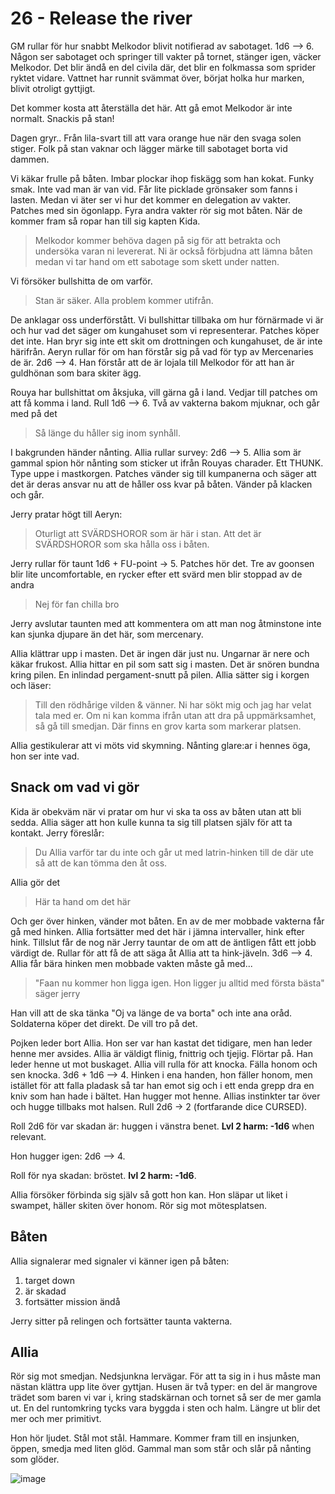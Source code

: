 # 26 - Release the river

GM rullar för hur snabbt Melkodor blivit notifierad av sabotaget. 1d6 --> 6. Någon ser sabotaget och springer till vakter på tornet, stänger igen, väcker Melkodor. Det blir ändå en del civila där, det blir en folkmassa som sprider ryktet vidare. Vattnet har runnit svämmat över, börjat holka hur marken, blivit otroligt gyttjigt.

Det kommer kosta att återställa det här. Att gå emot Melkodor är inte normalt. Snackis på stan!

Dagen gryr.. Från lila-svart till att vara orange hue när den svaga solen stiger. Folk på stan vaknar och lägger märke till sabotaget borta vid dammen. 

Vi käkar frulle på båten. Imbar plockar ihop fiskägg som han kokat. Funky smak. Inte vad man är van vid. Får lite picklade grönsaker som fanns i lasten. Medan vi äter ser vi hur det kommer en delegation av vakter. Patches med sin ögonlapp. Fyra andra vakter rör sig mot båten. När de kommer fram så ropar han till sig kapten Kida.

> Melkodor kommer behöva dagen på sig för att betrakta och undersöka varan ni levererat.
> Ni är också förbjudna att lämna båten medan vi tar hand om ett sabotage som skett under natten. 

Vi försöker bullshitta de om varför.

> Stan är säker. Alla problem kommer utifrån.

De anklagar oss underförstått. Vi bullshittar tillbaka om hur förnärmade vi är och hur vad det säger om kungahuset som vi representerar. Patches köper det inte. Han bryr sig inte ett skit om drottningen och kungahuset, de är inte härifrån. Aeryn rullar för om han förstår sig på vad för typ av Mercenaries de är. 2d6 --> 4. Han förstår att de är lojala till Melkodor för att han är guldhönan som bara skiter ägg. 

Rouya har bullshittat om åksjuka, vill gärna gå i land. Vedjar till patches om att få komma i land. Rull 1d6 --> 6. Två av vakterna bakom mjuknar, och går med på det

> Så länge du håller sig inom synhåll. 

I bakgrunden händer nånting. Allia rullar survey: 2d6 --> 5. Allia som är gammal spion hör nånting som sticker ut ifrån Rouyas charader. Ett THUNK. Type uppe i mastkorgen. Patches vänder sig till kumpanerna och säger att det är deras ansvar nu att de håller oss kvar på båten. Vänder på klacken och går. 

Jerry pratar högt till Aeryn:

> Oturligt att SVÄRDSHOROR som är här i stan. Att det är SVÄRDSHOROR som ska hålla oss i båten. 

Jerry rullar för taunt 1d6 + FU-point -> 5. Patches hör det. Tre av goonsen blir lite uncomfortable, en rycker efter ett svärd men blir stoppad av de andra 

> Nej för fan chilla bro

Jerry avslutar taunten med att kommentera om att man nog åtminstone inte kan sjunka djupare än det här, som mercenary. 

Allia klättrar upp i masten. Det är ingen där just nu. Ungarnar är nere och käkar frukost. Allia hittar en pil som satt sig i masten. Det är snören bundna kring pilen. En inlindad pergament-snutt på pilen. Allia sätter sig i korgen och läser:

> Till den rödhårige vilden & vänner. Ni har sökt mig och jag har velat tala med er. Om ni kan komma ifrån utan att dra på uppmärksamhet, så gå till smedjan. Där finns en grov karta som markerar platsen. 

Allia gestikulerar att vi möts vid skymning. Nånting glare:ar i hennes öga, hon ser inte vad. 

## Snack om vad vi gör

Kida är obekväm när vi pratar om hur vi ska ta oss av båten utan att bli sedda. Allia säger att hon kulle kunna ta sig till platsen själv för att ta kontakt. Jerry föreslår: 

> Du Allia varför tar du inte och går ut med latrin-hinken till de där ute så att de kan tömma den åt oss. 

Allia gör det

> Här ta hand om det här

Och ger över hinken, vänder mot båten. En av de mer mobbade vakterna får gå med hinken. Allia fortsätter med det här i jämna intervaller, hink efter hink. Tillslut får de nog när Jerry tauntar de om att de äntligen fått ett jobb värdigt de. Rullar för att få de att säga åt Allia att ta hink-jäveln. 3d6 --> 4. Allia får bära hinken men mobbade vakten måste gå med... 

> "Faan nu kommer hon ligga igen. Hon ligger ju alltid med första bästa" säger jerry

Han vill att de ska tänka "Oj va länge de va borta" och inte ana oråd. Soldaterna köper det direkt. De vill tro på det. 

Pojken leder bort Allia. Hon ser var han kastat det tidigare, men han leder henne mer avsides. Allia är väldigt flinig, fnittrig och tjejig. Flörtar på. Han leder henne ut mot buskaget. Allia vill rulla för att knocka. Fälla honom och sen knocka. 3d6 + 1d6 --> 4. Hinken i ena handen, hon fäller honom, men istället för att falla pladask så tar han emot sig och i ett enda grepp dra en kniv som han hade i bältet. Han hugger mot henne. Allias instinkter tar över och hugge tillbaks mot halsen. Rull 2d6 -> 2 (fortfarande dice CURSED). 

Roll 2d6 för var skadan är: huggen i vänstra benet. **Lvl 2 harm: -1d6** when relevant. 

Hon hugger igen: 2d6 --> 4. 

Roll för nya skadan: bröstet. **lvl 2 harm: -1d6**.

Allia försöker förbinda sig själv så gott hon kan. Hon släpar ut liket i swampet, häller skiten över honom. Rör sig mot mötesplatsen. 

## Båten
Allia signalerar med signaler vi känner igen på båten:

1. target down
2. är skadad
3. fortsätter mission ändå

Jerry sitter på relingen och fortsätter taunta vakterna. 

## Allia
Rör sig mot smedjan. Nedsjunkna lervägar. För att ta sig in i hus måste man nästan klättra upp lite över gyttjan. Husen är två typer: en del är mangrove trädet som baren vi var i, kring stadskärnan och tornet så ser de mer gamla ut. En del runtomkring tycks vara byggda i sten och halm. Längre ut blir det mer och mer primitivt. 

Hon hör ljudet. Stål mot stål. Hammare. Kommer fram till en insjunken, öppen, smedja med liten glöd. Gammal man som står och slår på nånting som glöder. 

![image](https://user-images.githubusercontent.com/732505/228355135-8b8d7df8-c3ef-49eb-9c5c-195f58b05aca.png)

